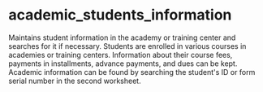 # academic_students_information
Maintains student information in the academy or training center and searches for it if necessary.  Students are enrolled in various courses in academies or training centers. Information about their course fees, payments in installments, advance payments, and dues can be kept. Academic information can be found by searching the student's ID or form serial number in the second worksheet.
